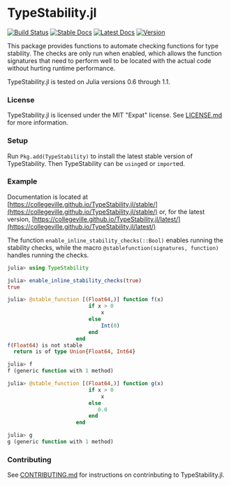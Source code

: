 # TypeStability.jl

[![Build Status](https://travis-ci.org/Collegeville/TypeStability.jl.svg?branch=master)](https://travis-ci.org/Collegeville/TypeStability.jl) [![Stable Docs](https://img.shields.io/badge/docs-stable-blue.svg)](https://Collegeville.github.io/TypeStability.jl/stable/) [![Latest Docs](https://img.shields.io/badge/docs-latest-blue.svg)](https://Collegeville.github.io/TypeStability.jl/latest/) [![Version](https://img.shields.io/github/release/Collegeville/TypeStability.jl.svg)](https://github.com/Collegeville/TypeStability.jl/releases)

This package provides functions to automate checking functions for type stability.  The checks are only run when enabled, which allows the function signatures that need to perform well to be located with the actual code without hurting runtime performance.

TypeStability.jl is tested on Julia versions 0.6 through 1.1.

### License

TypeStability.jl is licensed under the MIT "Expat" license.  See [LICENSE.md](LICENSE.md) for more information.

### Setup

Run `Pkg.add(TypeStability)` to install the latest stable version of TypeStability.  Then TypeStability can be `using`ed or `import`ed.

### Example

Documentation is located at [https://collegeville.github.io/TypeStability.jl/stable/](https://collegeville.github.io/TypeStability.jl/stable/) or, for the latest version, [https://collegeville.github.io/TypeStability.jl/latest/](https://collegeville.github.io/TypeStability.jl/latest/)

The function `enable_inline_stability_checks(::Bool)` enables running the stability checks, while the macro `@stablefunction(signatures, function)` handles running the checks.

```julia
julia> using TypeStability

julia> enable_inline_stability_checks(true)
true

julia> @stable_function [(Float64,)] function f(x)
                          if x > 0
                              x
                          else
                              Int(0)
                          end
                      end
f(Float64) is not stable
  return is of type Union{Float64, Int64}

julia> f
f (generic function with 1 method)

julia> @stable_function [(Float64,)] function g(x)
                          if x > 0
                              x
                          else
                             0.0
                          end
                      end

julia> g
g (generic function with 1 method)
```

### Contributing

See [CONTRIBUTING.md](CONTRIBUTING.md) for instructions on contrinbuting to TypeStability.jl.
